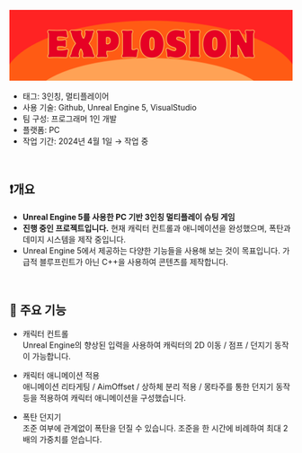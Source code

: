 ![게임 배너.png](/ReadMeSource/banner.png)

- 태그: 3인칭, 멀티플레이어
- 사용 기술: Github, Unreal Engine 5, VisualStudio
- 팀 구성: 프로그래머 1인 개발
- 플랫폼: PC
- 작업 기간: 2024년 4월 1일 → 작업 중
<br>

## ❗개요
- **Unreal Engine 5를 사용한 PC 기반 3인칭 멀티플레이 슈팅 게임**
- **진행 중인 프로젝트입니다.** 현재 캐릭터 컨트롤과 애니메이션을 완성했으며, 폭탄과 데미지 시스템을 제작 중입니다.
- Unreal Engine 5에서 제공하는 다양한 기능들을 사용해 보는 것이 목표입니다. 가급적 블루프린트가 아닌 C++을 사용하여 콘텐츠를 제작합니다.
<br>

## 📜 주요 기능
- 캐릭터 컨트롤<br>
   Unreal Engine의 향상된 입력을 사용하여 캐릭터의 2D 이동 / 점프 / 던지기 동작이 가능합니다.
    
- 캐릭터 애니메이션 적용<br>
    애니메이션 리타게팅 / AimOffset / 상하체 분리 적용 / 몽타주를 통한 던지기 동작 등을 적용하여 캐릭터 애니메이션을 구성했습니다. 
    
- 폭탄 던지기<br>
    조준 여부에 관계없이 폭탄을 던질 수 있습니다. 조준을 한 시간에 비례하여 최대 2배의 가중치를 얻습니다. 
    
